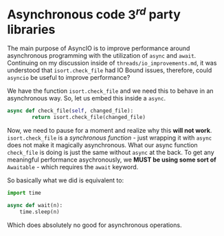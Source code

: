 # Asynchronous code $3^{rd}$ party libraries

The main purpose of AsyncIO is to improve performance around asynchronous programming with the utilization of `async` and `await`. Continuing on my discussion inside of `threads/io_improvements.md`, it was understood that `isort.check_file` had IO Bound issues, therefore, could `asyncio` be useful to improve performance?

We have the function `isort.check_file` and we need this to behave in an asynchronous way. So, let us embed this inside a `async`.

```python
async def check_file(self, changed_file):
        return isort.check_file(changed_file)
```

Now, we need to pause for a moment and realize why this **will not work**. `isort.check_file` is a *synchronous function* - just wrapping it with `async` does not make it magically asynchronous. What our async function `check_file` is doing is just the same without `async` at the back. To get any meaningful performance asychronously, we **MUST be using some sort of** `Awaitable` - which requires the `await` keyword.

So basically what we did is equivalent to:

```python
import time

async def wait(n):
    time.sleep(n)
```

Which does absolutely no good for asynchronous operations.